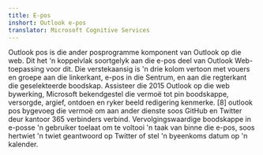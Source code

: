 ```yaml
---
title: E-pos
inshort: Outlook e-pos
translator: Microsoft Cognitive Services
---
```


Outlook pos is die ander posprogramme komponent van Outlook op die web. Dit het 'n koppelvlak soortgelyk aan die e-pos deel van Outlook Web-toepassing voor dit. Die verstekaansig is 'n drie kolom vertoon met vouers en groepe aan die linkerkant, e-pos in die Sentrum, en aan die regterkant die geselekteerde boodskap. Assisteer die 2015 Outlook op die web bywerking, Microsoft bekendgestel die vermoë tot pin boodskappe, versorgde, argief, ontdoen en ryker beeld redigering kenmerke. [8] outlook pos bygevoeg die vermoë om aan ander dienste soos GitHub en Twitter deur kantoor 365 verbinders verbind. Vervolgingswaardige boodskappe in e-posse 'n gebruiker toelaat om te voltooi 'n taak van binne die e-pos, soos hertwiet 'n twiet geantwoord op Twitter of stel 'n byeenkoms datum op 'n kalender. 





